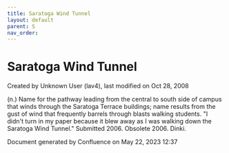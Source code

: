 ```yaml
---
title: Saratoga Wind Tunnel
layout: default
parent: S
nav_order:
---
```


# Saratoga Wind Tunnel

Created by  Unknown User (lav4), last modified on Oct 28, 2008

(n.) Name for the pathway leading from the central to south side of campus that winds through the Saratoga Terrace buildings; name results from the gust of wind that frequently barrels through blasts walking students. &quot;I didn't turn in my paper because it blew away as I was walking down the Saratoga Wind Tunnel.&quot; Submitted 2006. Obsolete 2006. Dinki.

Document generated by Confluence on May 22, 2023 12:37


